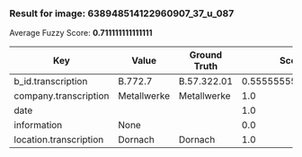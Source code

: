 ### Result for image: 638948514122960907_37_u_087
Average Fuzzy Score: **0.711111111111111**
<small>

| Key | Value | Ground Truth | Score |
| --- | --- | --- | --- |
| b_id.transcription | B.772.7 | B.57.322.01 | 0.5555555555555556 |
| company.transcription | Metallwerke | Metallwerke | 1.0 |
| date |  |  | 1.0 |
| information | None |  | 0.0 |
| location.transcription | Dornach | Dornach | 1.0 |

</small>
